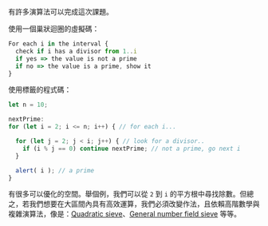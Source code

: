 有許多演算法可以完成這次課題。

使用一個巢狀迴圈的虛擬碼：

```js
For each i in the interval {
  check if i has a divisor from 1..i
  if yes => the value is not a prime
  if no => the value is a prime, show it
}
```

使用標籤的程式碼：

```js run
let n = 10;

nextPrime:
for (let i = 2; i <= n; i++) { // for each i...

  for (let j = 2; j < i; j++) { // look for a divisor..
    if (i % j == 0) continue nextPrime; // not a prime, go next i
  }

  alert( i ); // a prime
}
```

有很多可以優化的空間。舉個例，我們可以從 `2` 到 `i` 的平方根中尋找除數。但總之，若我們想要在大區間內具有高效運算，我們必須改變作法，且依賴高階數學與複雜演算法，像是：[Quadratic sieve](https://en.wikipedia.org/wiki/Quadratic_sieve)、[General number field sieve](https://en.wikipedia.org/wiki/General_number_field_sieve) 等等。

